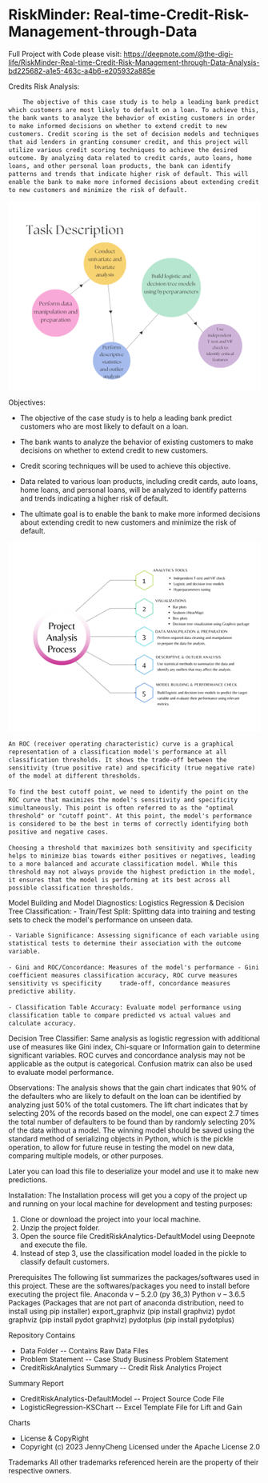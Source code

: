 # RiskMinder: Real-time-Credit-Risk-Management-through-Data
   Full Project with Code please visit: https://deepnote.com/@the-digi-life/RiskMinder-Real-time-Credit-Risk-Management-through-Data-Analysis-bd225682-a1e5-463c-a4b6-e205932a885e

Credits Risk Analysis: 

        The objective of this case study is to help a leading bank predict which customers are most likely to default on a loan. To achieve this, the bank wants to analyze the behavior of existing customers in order to make informed decisions on whether to extend credit to new customers. Credit scoring is the set of decision models and techniques that aid lenders in granting consumer credit, and this project will utilize various credit scoring techniques to achieve the desired outcome. By analyzing data related to credit cards, auto loans, home loans, and other personal loan products, the bank can identify patterns and trends that indicate higher risk of default. This will enable the bank to make more informed decisions about extending credit to new customers and minimize the risk of default.

![Task Description](2.png)

Objectives:
- The objective of the case study is to help a leading bank predict customers who are most likely to default on a loan.

- The bank wants to analyze the behavior of existing customers to make decisions on whether to extend credit to new customers.

- Credit scoring techniques will be used to achieve this objective.

- Data related to various loan products, including credit cards, auto loans, home loans, and personal loans, will be analyzed to identify patterns and trends indicating a higher risk of default.

- The ultimate goal is to enable the bank to make more informed decisions about extending credit to new customers and minimize the risk of default.

![Analysis Process](1.png)

    An ROC (receiver operating characteristic) curve is a graphical representation of a classification model's performance at all classification thresholds. It shows the trade-off between the sensitivity (true positive rate) and specificity (true negative rate) of the model at different thresholds.

    To find the best cutoff point, we need to identify the point on the ROC curve that maximizes the model's sensitivity and specificity simultaneously. This point is often referred to as the "optimal threshold" or "cutoff point". At this point, the model's performance is considered to be the best in terms of correctly identifying both positive and negative cases.

    Choosing a threshold that maximizes both sensitivity and specificity helps to minimize bias towards either positives or negatives, leading to a more balanced and accurate classification model. While this threshold may not always provide the highest prediction in the model, it ensures that the model is performing at its best across all possible classification thresholds.

Model Building and Model Diagnostics:
    Logistics Regression & Decision Tree Classification:
    - Train/Test Split: Splitting data into training and testing sets to check the model's performance on unseen data.

    - Variable Significance: Assessing significance of each variable using statistical tests to determine their association with the outcome variable.

    - Gini and ROC/Concordance: Measures of the model's performance - Gini coefficient measures classification accuracy, ROC curve measures sensitivity vs specificity     trade-off, concordance measures predictive ability.

    - Classification Table Accuracy: Evaluate model performance using classification table to compare predicted vs actual values and calculate accuracy.

Decision Tree Classifier: Same analysis as logistic regression with additional use of measures like Gini index, Chi-square or Information gain to determine significant variables. ROC curves and concordance analysis may not be applicable as the output is categorical. Confusion matrix can also be used to evaluate model performance.


Observations: 
The analysis shows that the gain chart indicates that 90% of the defaulters who are likely to default on the loan can be identified by analyzing just 50% of the total customers. The lift chart indicates that by selecting 20% of the records based on the model, one can expect 2.7 times the total number of defaulters to be found than by randomly selecting 20% of the data without a model. The winning model should be saved using the standard method of serializing objects in Python, which is the pickle operation, to allow for future reuse in testing the model on new data, comparing multiple models, or other purposes.

Later you can load this file to deserialize your model and use it to make new predictions.


Installation:
    The Installation process will get you a copy of the project up and running on your local machine for development and testing purposes:
  1. Clone or download the project into your local machine.
  2. Unzip the project folder.
  3. Open the source file CreditRiskAnalytics-DefaultModel using Deepnote and execute the file.
  4. Instead of step 3, use the classification model loaded in the pickle to classify default customers.

Prerequisites
The following list summarizes the packages/softwares used in this project. These are the softwares/packages you need to install before executing the project file.
   Anaconda v – 5.2.0 (py 36_3)
   Python v – 3.6.5
   Packages (Packages that are not part of anaconda distribution, need to install using pip installer)
   export_graphviz (pip install graphviz)
   pydot graphviz (pip install pydot graphviz)
   pydotplus (pip install pydotplus)

Repository Contains
 - Data Folder -- Contains Raw Data Files
 - Problem Statement -- Case Study Business Problem Statement
 - CreditRiskAnalytics Summary -- Credit Risk Analytics Project 

Summary Report
 - CreditRiskAnalytics-DefaultModel -- Project Source Code File
 - LogisticRegression-KSChart -- Excel Template File for Lift and Gain 

Charts
 - License & CopyRight
 - Copyright (c) 2023 JennyCheng Licensed under the Apache License 2.0

Trademarks
All other trademarks referenced herein are the property of their respective owners.
